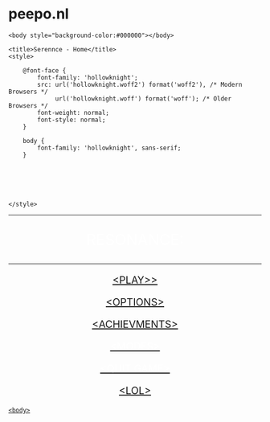 # peepo.nl

<!DOCTYPE html>
<html>
    
    <body style="background-color:#000000"></body>
<head>
   
    <title>Serennce - Home</title>
    <style>
       
        @font-face {
            font-family: 'hollowknight';
            src: url('hollowknight.woff2') format('woff2'), /* Modern Browsers */
                 url('hollowknight.woff') format('woff'); /* Older Browsers */
            font-weight: normal;
            font-style: normal;
        }

        body {
            font-family: 'hollowknight', sans-serif;
        }

        
        


       
    </style>
</head>
<body>
    <hr>
    <p style="text-align:center; font-size: 30px; color:white;">RESONANCE:</p>
    <hr>
    <body>
        <p style="text-align:center; font-size: 20px; color:white"><a href="C:\Users\Lenovo\Desktop\New folder\Play1.html"> &lt;PLAY&gt;> </a></p>
        <p style="text-align:center; font-size: 20px; color:white"><a href="C:\Users\Lenovo\Desktop\New folder\option1.html">&lt;OPTIONS&gt;</a></p>
        <p style="text-align:center; font-size: 20px; color:white"><a href="C:\Users\Lenovo\Desktop\New folder\Achievment1.html"> &lt;ACHIEVMENTS&gt;</p>
        <p style="text-align:center; font-size: 20px; color:white"> &lt;MODES&gt;</p>
        <p style="text-align:center; font-size: 20px; color:white"> &lt;QUIT GAME&gt;</p>
        <p style="text-align:center; font-size: 20px; color:white"><a href="C:\Users\Lenovo\Desktop\New folder\lol1.5.html"> &lt;LOL&gt;</p>

    
    
    
    
            
    <body>
    
  





<body>








</body>

</html>
